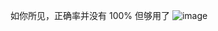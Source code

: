 如你所见，正确率并没有 100% 但够用了
![image](https://github.com/user-attachments/assets/ffb585ad-2f7a-4b43-af82-db9a818d6cfb)
